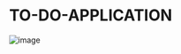# TO-DO-APPLICATION

![image](https://user-images.githubusercontent.com/45042261/182807551-2639e096-82bf-470d-a61b-dd5623f9b3e8.png)

